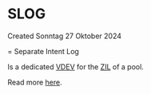 # SLOG
Created Sonntag 27 Oktober 2024

= Separate Intent Log

Is a dedicated [VDEV](./VDEV.md) for the [ZIL](./ZIL.md) of a pool.

Read more [here](https://www.truenas.com/docs/references/slog/).

